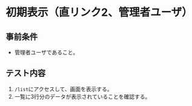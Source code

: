 # 初期表示（直リンク2、管理者ユーザ）

## 事前条件
- 管理者ユーザであること。

## テスト内容
1. `/list`にアクセスして、画面を表示する。
1. 一覧に3行分のデータが表示されていることを確認する。
